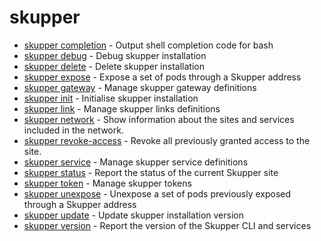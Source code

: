 # skupper

* [skupper completion](skupper_completion.adoc)	 - Output shell completion code for bash
* [skupper debug](skupper_debug.adoc)	 - Debug skupper installation
* [skupper delete](skupper_delete.adoc)	 - Delete skupper installation
* [skupper expose](skupper_expose.adoc)	 - Expose a set of pods through a Skupper address
* [skupper gateway](skupper_gateway.adoc)	 - Manage skupper gateway definitions
* [skupper init](skupper_init.adoc)	 - Initialise skupper installation
* [skupper link](skupper_link.adoc)	 - Manage skupper links definitions
* [skupper network](skupper_network.adoc)	 - Show information about the sites and services included in the network.
* [skupper revoke-access](skupper_revoke-access.adoc)	 - Revoke all previously granted access to the site.
* [skupper service](skupper_service.adoc)	 - Manage skupper service definitions
* [skupper status](skupper_status.adoc)	 - Report the status of the current Skupper site
* [skupper token](skupper_token.adoc)	 - Manage skupper tokens
* [skupper unexpose](skupper_unexpose.adoc)	 - Unexpose a set of pods previously exposed through a Skupper address
* [skupper update](skupper_update.adoc)	 - Update skupper installation version
* [skupper version](skupper_version.adoc)	 - Report the version of the Skupper CLI and services
